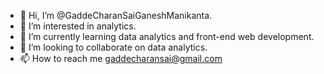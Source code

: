 - 👋 Hi, I’m @GaddeCharanSaiGaneshManikanta.
- 👀 I’m interested in analytics.
- 🌱 I’m currently learning data analytics and front-end web development.
- 💞️ I’m looking to collaborate on data analytics. 
- 📫 How to reach me gaddecharansai@gmail.com

<!---
GaddeCharanSaiGaneshManikanta/GaddeCharanSaiGaneshManikanta is a ✨ special ✨ repository because its `README.md` (this file) appears on your GitHub profile.
You can click the Preview link to take a look at your changes.
--->
